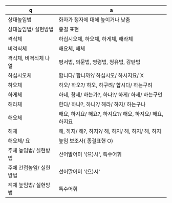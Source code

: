 q | a
---|---
상대높임법		| 화자가 청자에 대해 높이거나 낮춤
상대높임법/ 실현방법		| 종결 표현
격식체		| 하십시오체, 하오체, 하게체, 해라체
비격식체		| 해요체, 해체
격식체, 비격식체 나열		| 평서법, 의문법, 명령법, 청유법, 감탄법
하십시오체		| 합니다/ 합니까?/ 하십시오/ 하시지요/ X
하오체		| 하오/ 하오?/ 하오, 하구려/ 합시다/ 하는구려
하게체		| 하네, 함세/ 하는가?, 하나?/ 하게/ 하세/ 하는구먼
해라체		| 한다/ 하냐?, 하니?/ 해라/ 하자/ 하는구나
해요체		| 해요, 하지요/ 해요?, 하지요?/ 해요, 하지요/ 해요, 하지요
해체		| 해, 하지/ 해?, 하지?/ 해, 하지/ 해, 하지/ 해, 하지
해요체/ 요		| 높임 보조사( 종결표현 O)
주체 높임법/ 실현방법		| 선어말어미 '(으)시', 특수어휘
주체 간접높임/ 실현방법		| 선어말어미 '(으)시'
객체 높임법/ 실현방법		| 특수어휘
